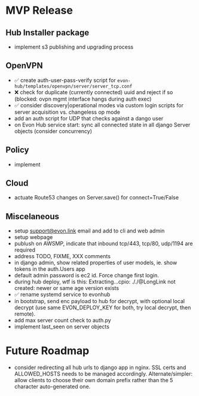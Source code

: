 # MVP Release

## Hub Installer package

* implement s3 publishing and upgrading process

## OpenVPN

* ✅ create auth-user-pass-verify script for `evon-hub/templates/openvpn/server/server_tcp.conf`
 * ❌ check for duplicate (currently connected) uuid and reject if so (blocked: ovpn mgmt interface hangs during auth exec)
 * ✅ consider discovery|operational modes via custom login scripts for server acquisition vs. changeless op mode
* add an auth script for UDP that checks against a dango user
* on Evon Hub service start: sync all connected state in all django Server objects (consider concurrency)

## Policy

* implement

## Cloud

* actuate Route53 changes on Server.save() for connect=True/False

## Miscelaneous

* setup support@evon.link email and add to cli and web admin
* setup webpage
* publush on AWSMP, indicate that inbound tcp/443, tcp/80, udp/1194 are required
* address TODO, FIXME, XXX comments
* in django admin, show related properties of user models, ie. show tokens in the auth.Users app
* default admin password is ec2 id. Force change first login.
* during hub deploy, wtf is this: Extracting...cpio: ././@LongLink not created: newer or same age version exists 
* ✅ rename systemd service to evonhub
* in bootstrap, send enc payload to hub for decrypt, with optional local decrypt (use same EVON_DEPLOY_KEY for both, try local decrypt, then remote).
* add max server count check to auth.py
* implement last_seen on server objects


# Future Roadmap

* consider redirecting all hub urls to django app in nginx. SSL certs and ALLOWED_HOSTS needs to be managed accordingly. Alternate/simpler: allow clients to choose their own domain prefix rather than the 5 character auto-generated one.
